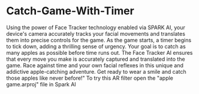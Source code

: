 # Catch-Game-With-Timer

Using the power of Face Tracker technology enabled via SPARK AI, your device's camera accurately tracks your facial movements and translates them into precise controls for the game. 
As the game starts, a timer begins to tick down, adding a thrilling sense of urgency. Your goal is to catch as many apples as possible before time runs out. The Face Tracker AI ensures that every move you make is accurately captured and translated into the game.
Race against time and your own facial reflexes in this unique and addictive apple-catching adventure. Get ready to wear a smile and catch those apples like never before!"
To try this AR filter open the "apple game.arproj" file in Spark AI
